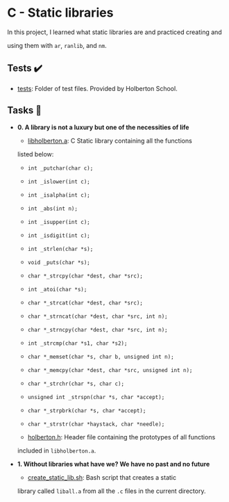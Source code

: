 # C - Static libraries



In this project, I learned what static libraries are and practiced creating and

using them with `ar`, `ranlib`, and `nm`.



## Tests :heavy_check_mark:



* [tests](./tests): Folder of test files. Provided by Holberton School.



## Tasks :page_with_curl:



* **0. A library is not a luxury but one of the necessities of life**

  * [libholberton.a](./libholberton.a): C Static library containing all the functions

  listed below:

    * `int _putchar(char c);`

    * `int _islower(int c);`

    * `int _isalpha(int c);`

    * `int _abs(int n);`

    * `int _isupper(int c);`

    * `int _isdigit(int c);`

    * `int _strlen(char *s);`

    * `void _puts(char *s);`

    * `char *_strcpy(char *dest, char *src);`

    * `int _atoi(char *s);`

    * `char *_strcat(char *dest, char *src);`

    * `char *_strncat(char *dest, char *src, int n);`

    * `char *_strncpy(char *dest, char *src, int n);`

    * `int _strcmp(char *s1, char *s2);`

    * `char *_memset(char *s, char b, unsigned int n);`

    * `char *_memcpy(char *dest, char *src, unsigned int n);`

    * `char *_strchr(char *s, char c);`

    * `unsigned int _strspn(char *s, char *accept);`

    * `char *_strpbrk(char *s, char *accept);`

    * `char *_strstr(char *haystack, char *needle);`



  * [holberton.h](./holberton.h): Header file containing the prototypes of all functions

  included in `libholberton.a`.



* **1. Without libraries what have we? We have no past and no future**

  * [create_static_lib.sh](./create_static_lib.sh): Bash script that creates a static

  library called `liball.a` from all the `.c` files in the current directory.

